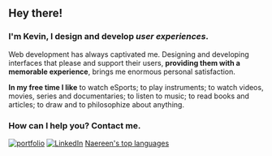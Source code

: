 ## Hey there!
### I'm Kevin, I design and develop *user experiences*.

Web development has always captivated me. Designing and developing interfaces that please and support their users, **providing them with a memorable experience**, brings me enormous personal satisfaction.

**In my free time I like** to watch eSports; to play instruments; to watch videos, movies, series and documentaries; to listen to music; to read books and articles; to draw and to philosophize about anything.

### How can I help you? Contact me.

[![portfolio](https://img.shields.io/badge/portfolio-eu.kevinquintino.com-2f4f4f)](link=https://eu.kevinquintino.com/)
[![LinkedIn](https://img.shields.io/badge/-LinkedIn-blue?style=flat&logo=Linkedin&logoColor=ffffff)](link=https://www.linkedin.com/in/euKevinQuintino)
[Naereen's top languages](https://github-readme-stats.vercel.app/api/top-langs/?username=euKevinQuintino&theme=dracula)
